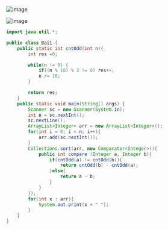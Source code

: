 ![image](https://github.com/user-attachments/assets/36ff757e-df8c-4ae8-87dc-6552dc02aed9)

![image](https://github.com/user-attachments/assets/6e8a3771-752a-4a04-8dbf-066e67e6a8b3)

```java
import java.util.*;

public class Bai1 {
    public static int cntOdd(int n){
        int res =0;

        while(n != 0) {
            if((n % 10) % 2 != 0) res++;
            n /= 10;
        }

        return res;
    }
    public static void main(String[] args) {
        Scanner sc = new Scanner(System.in);
        int n = sc.nextInt();
        sc.nextLine();
        ArrayList<Integer> arr = new ArrayList<Integer>();
        for(int i = 0; i < n; i++){
            arr.add(sc.nextInt());
        }
        Collections.sort(arr, new Comparator<Integer>(){
            public int compare (Integer a, Integer b){
                if(cntOdd(a) != cntOdd(b)){
                    return cntOdd(b) - cntOdd(a);
                }else{
                    return a - b;
                }
            }
        });
        for(int x : arr){
            System.out.print(x + " ");
        }
    }
}
```
